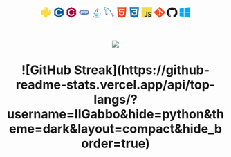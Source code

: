<p align = "center">
	<a>
		<img alt="Python" src="imgs/python-plain.svg" width="5%" height="5%"/>
	</a>
	<a>
		<img alt="c" src="imgs/c-plain.svg" width="5%" height="5%"/>
	</a>
	<a>
		<img alt="cpp" src="imgs/cplusplus-plain.svg" width="5%" height="5%"/>
	</a>
	<a>
		<img alt="php" src="imgs/php-plain.svg" width="5%" height="5%"/>
	</a>
	<a>
		<img alt="java" src="imgs/java-original.svg" width="5%" height="5%"/>
	</a>
	<a>
		<img alt="sql" src="imgs/mysql-plain.svg" width="5%" height="5%"/>
	</a>
	<a>
		<img alt="html" src="imgs/html5-plain.svg" width="5%" height="5%"/>
	</a>
	<a>
		<img alt="css" src="imgs/css3-plain.svg" width="5%" height="5%"/>
	</a>
	<a>
		<img alt="js" src="imgs/javascript-original.svg" width="5%" height="5%"/>
	</a>
	<a>
        <img alt="git" src="imgs/git-plain.svg" width="5%" height="5%"/>
    </a>
    <a>
        <img alt="git" src="imgs/github-original.svg" width="5%" height="5%"/>
    </a>
    <a>
        <img alt="Windows" src="imgs/windows8-original.svg" width="5%" height="5%"/>
    </a>
</p>


<h1 align="center">
    <p>
        <img src="https://github-readme-stats.vercel.app/api?username=darksnakepy&hide_border=true&count_private=true&show_icons=true&theme=dracula">
    </p>	
   ![GitHub Streak](https://github-readme-stats.vercel.app/api/top-langs/?username=IlGabbo&hide=python&theme=dark&layout=compact&hide_border=true)
	


